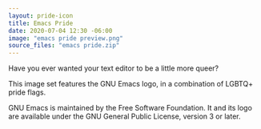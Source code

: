 ```yaml
---
layout: pride-icon
title: Emacs Pride
date: 2020-07-04 12:30 -06:00
image: "emacs pride preview.png"
source_files: "emacs pride.zip"
---
```


Have you ever wanted your text editor to be a little more queer?

This image set features the GNU Emacs logo, in a combination of LGBTQ+ pride flags.

GNU Emacs is maintained by the Free Software Foundation. It and its logo are available under the GNU
General Public License, version 3 or later.
